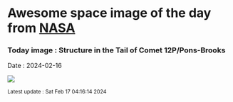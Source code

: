 
# Awesome space image of the day from [NASA](https://api.nasa.gov/)

### Today image : Structure in the Tail of Comet 12P/Pons-Brooks
Date : 2024-02-16

![](https://apod.nasa.gov/apod/image/2402/12P_Pons_Brooks_2024_02_11_185335PST_JuneLake_DEBartlett800.jpg)

<small>Latest update : Sat Feb 17 04:16:14 2024</small>
        